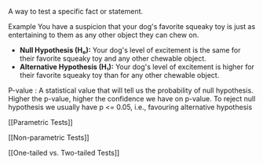 
A way to test a specific fact or statement. 

Example 
You have a suspicion that your dog's favorite squeaky toy is just as entertaining to them as any other object they can chew on.

- **Null Hypothesis (H₀):** Your dog's level of excitement is the same for their favorite squeaky toy and any other chewable object.
- **Alternative Hypothesis (H₁):** Your dog's level of excitement is higher for their favorite squeaky toy than for any other chewable object. 


P-value : A statistical value that will tell us the probability of null hypothesis. Higher the p-value, higher the confidence we have on p-value. 
To reject null hypothesis we usually have p <= 0.05, i.e., favouring alternative hypothesis



[[Parametric Tests]]

[[Non-parametric Tests]]

[[One-tailed vs. Two-tailed Tests]]
